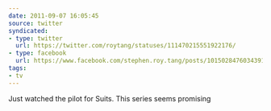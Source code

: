 ```yaml
---
date: 2011-09-07 16:05:45
source: twitter
syndicated:
- type: twitter
  url: https://twitter.com/roytang/statuses/111470215551922176/
- type: facebook
  url: https://www.facebook.com/stephen.roy.tang/posts/10150284760343912
tags:
- tv
---
```


Just watched the pilot for Suits. This series seems promising